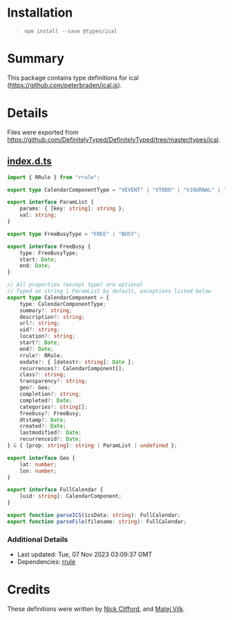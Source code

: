# Installation
> `npm install --save @types/ical`

# Summary
This package contains type definitions for ical (https://github.com/peterbraden/ical.js).

# Details
Files were exported from https://github.com/DefinitelyTyped/DefinitelyTyped/tree/master/types/ical.
## [index.d.ts](https://github.com/DefinitelyTyped/DefinitelyTyped/tree/master/types/ical/index.d.ts)
````ts
import { RRule } from "rrule";

export type CalendarComponentType = "VEVENT" | "VTODO" | "VJOURNAL" | "VFREEBUSY" | "VTIMEZONE" | "VALARM";

export interface ParamList {
    params: { [key: string]: string };
    val: string;
}

export type FreeBusyType = "FREE" | "BUSY";

export interface FreeBusy {
    type: FreeBusyType;
    start: Date;
    end: Date;
}

// All properties (except type) are optional
// Typed as string | ParamList by default, exceptions listed below
export type CalendarComponent = {
    type: CalendarComponentType;
    summary?: string;
    description?: string;
    url?: string;
    uid?: string;
    location?: string;
    start?: Date;
    end?: Date;
    rrule?: RRule;
    exdate?: { [datestr: string]: Date };
    recurrences?: CalendarComponent[];
    class?: string;
    transparency?: string;
    geo?: Geo;
    completion?: string;
    completed?: Date;
    categories?: string[];
    freebusy?: FreeBusy;
    dtstamp?: Date;
    created?: Date;
    lastmodified?: Date;
    recurrenceid?: Date;
} & { [prop: string]: string | ParamList | undefined };

export interface Geo {
    lat: number;
    lon: number;
}

export interface FullCalendar {
    [uid: string]: CalendarComponent;
}

export function parseICS(icsData: string): FullCalendar;
export function parseFile(filename: string): FullCalendar;

````

### Additional Details
 * Last updated: Tue, 07 Nov 2023 03:09:37 GMT
 * Dependencies: [rrule](https://npmjs.com/package/rrule)

# Credits
These definitions were written by [Nick Clifford](https://github.com/nickbclifford), and [Matej Vilk](https://github.com/iammatis).
